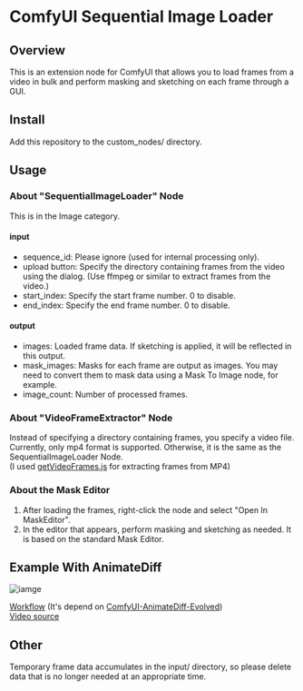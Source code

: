 # ComfyUI Sequential Image Loader

## Overview
This is an extension node for ComfyUI that allows you to load frames from a video in bulk and perform masking and sketching on each frame through a GUI.

## Install
Add this repository to the custom_nodes/ directory.

## Usage

### About "SequentialImageLoader" Node
This is in the Image category.

#### input
* sequence_id: Please ignore (used for internal processing only).
* upload button: Specify the directory containing frames from the video using the dialog.
(Use ffmpeg or similar to extract frames from the video.)
* start_index: Specify the start frame number. 0 to disable.
* end_index: Specify the end frame number. 0 to disable.
#### output
* images: Loaded frame data. If sketching is applied, it will be reflected in this output.
* mask_images: Masks for each frame are output as images. You may need to convert them to mask data using a Mask To Image node, for example.
* image_count: Number of processed frames.

### About "VideoFrameExtractor" Node
Instead of specifying a directory containing frames, you specify a video file. Currently, only mp4 format is supported. 
Otherwise, it is the same as the SequentialImageLoader Node.  
(I used [getVideoFrames.js](https://github.com/josephrocca/getVideoFrames.js) for extracting frames from MP4)

### About the Mask Editor
1. After loading the frames, right-click the node and select "Open In MaskEditor".
2. In the editor that appears, perform masking and sketching as needed. It is based on the standard Mask Editor.
	
## Example With AnimateDiff
![iamge](docs/dogcat.gif)

[Workflow](dogcat-workflow.json) (It's depend on [ComfyUI-AnimateDiff-Evolved](https://github.com/Kosinkadink/ComfyUI-AnimateDiff-Evolved))  
[Video source](https://www.pexels.com/video/a-pet-cat-standing-on-the-brick-floor-of-a-garden-3009091/)  

## Other
Temporary frame data accumulates in the input/ directory, so please delete data that is no longer needed at an appropriate time.